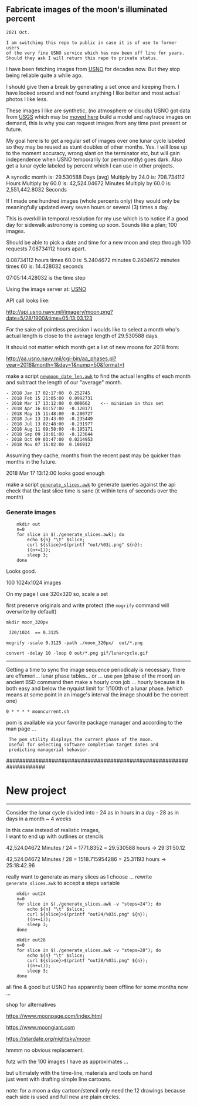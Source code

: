 
## Fabricate images of the moon's illuminated percent

```
2021 Oct.

I am switching this repo to public in case it is of use to former users 
of the very fine USNO service which has now been off line for years.
Should they ask I will return this repo to private status.

```


I have been fetching images from [USNO](http://api.usno.navy.mil/imagery/moon.png)
for decades now. But they stop being reliable quite a while ago.  

I should give then a break by generating a set once and keeping them.
I have looked around and not found anything I like better and most
actual photos I like less.

These images I like are synthetic, (no atmosphere or clouds)
USNO got data from [USGS](https://pdsmaps.wr.usgs.gov/maps.html)
which may be [moved here](https://astrogeology.usgs.gov/)
build a model and raytrace images on demand, this is why you can request
images from any time past present or future.


My goal here is to get a regular set of images over one lunar cycle
labeled so they may be reused as stunt doubles of other months.
Yes.  I will lose up to the moment accuracy, wrong slant on the terminator etc,
but will gain independence when USNO temporarily (or permanently) goes dark.
Also get a lunar cycle labeled by percent which I can use in other projects.


A synodic month is:         29.530588 Days  (avg)
Multiply by 24.0 is:       708.734112 Hours
Multiply by 60.0 is:    42,524.04672  Minutes
Multiply by 60.0 is: 2,551,442.8032   Seconds

If I made one hundred images (whole percents only) they
would only be meaningfully updated every seven hours or
several (3) times a day.

This is overkill in temporal resolution for my use which is
to notice if a good day for sidewalk astronomy is coming up soon.
Sounds like a plan; 100 images.

Should be able to pick a date and time for a new moon and step
through 100 requests 7.08734112 hours apart.

0.08734112 hours times 60.0 is:  5.2404672 minutes 
0.2404672 minutes times 60 is:  14.428032 seconds

07:05:14.428032 is the time step

Using the image server at: [USNO](http://aa.usno.navy.mil/data/docs/diskmap.php)

API call looks like:

   http://api.usno.navy.mil/imagery/moon.png?date=5/28/1900&time=05:13:03.123

For the sake of pointless precision I woulds like to select a month
who's actual length is close to the average length of 29.530588 days.

It should not matter which month
get a list of new moons for 2018 from:
 
http://aa.usno.navy.mil/cgi-bin/aa_phases.pl?year=2018&month=1&day=1&nump=50&format=t

make  a script [`newmoon_date_len.awk`](newmoon_date_len.awk)
to find the actual lengths of each month and
subtract the length of our "average" month.

```
- 2018 Jan 17 02:17:00	0.252745
- 2018 Feb 15 21:05:00	0.0992731
- 2018 Mar 17 13:12:00	0.000662    <-- minimium in this set
- 2018 Apr 16 01:57:00	-0.120171
- 2018 May 15 11:48:00	-0.200727
- 2018 Jun 13 19:43:00	-0.235449
- 2018 Jul 13 02:48:00	-0.231977
- 2018 Aug 11 09:58:00	-0.195171
- 2018 Sep 09 18:01:00	-0.123644
- 2018 Oct 09 03:47:00	0.0214953
- 2018 Nov 07 16:02:00	0.106912
```

Assuming they cache,
months from the recent past may be quicker than months in the future.

2018 Mar 17 13:12:00  looks good enough

make a script [`generate_slices.awk`](generate_slices.awk) 
to generate queries against the api
check that the last slice time is sane
(it within tens of seconds over the month)


### Generate images
```
    mkdir out
    n=0
    for slice in $(./generate_slices.awk); do
        echo ${n} "\t" $slice;
        curl ${slice}>$(printf "out/%03i.png" ${n});
        ((n+=1));
        sleep 3;
    done
```

Looks good.

100 1024x1024 images

On my page I use 320x320  so, scale a set

first preserve originals and write protect
(the `mogrify` command will overwrite by default)


`mkdir moon_320px`

     320/1024  == 0.3125

`mogrify -scale 0.3125 -path ./moon_320px/  out/*.png`

`convert -delay 10 -loop 0 out/*.png gif/lunarcycle.gif`


-----------------------------------------------------------------

Getting a time to sync the image sequence periodicaly is necessary.
there are effemeri... lunar phase tables...
or ... use `pom` (phase of the moon) an ancient BSD command 
then make a hourly cron job ...
hourly because it is both easy and below the nyquist limit for 1/100th of a lunar phase.
(which means at some point in an image's interval the image should be the correct one)

```
0 * * * * mooncurrent.sh
```

pom is available via your favorite package manager
and according to the man page ...
 
```
 The pom utility displays the current phase of the moon.
 Useful for selecting software completion target dates and
 predicting managerial behavior.

```



####################################################################


# New project
-----------

Consider the lunar cycle divided into
    - 24 as in hours in a day
    - 28 as in days in a month  ~ 4 weeks

In this case instead of realistic images,  
I want to end up with outlines or stencils



42,524.04672  Minutes / 24 = 1771.8352
                           = 29.530588 hours -> 29:31:50.12

42,524.04672  Minutes / 28 = 1518.715954286
                           = 25.31193  hours -> 25:18:42.96

really want to generate as many slices as I choose ...
rewrite  `generate_slices.awk`  to accept a steps variable

```
    mkdir out24
    n=0
    for slice in $(./generate_slices.awk -v "steps=24"); do
        echo ${n} "\t" $slice;
        curl ${slice}>$(printf "out24/%03i.png" ${n});
        ((n+=1));
        sleep 3;
    done

    mkdir out28
    n=0
    for slice in $(./generate_slices.awk -v "steps=28"); do
        echo ${n} "\t" $slice;
        curl ${slice}>$(printf "out28/%03i.png" ${n});
        ((n+=1));
        sleep 3;
    done
```
all fine & good but USNO has apparently been offline for some months now ...

shop for alternatives

https://www.moonpage.com/index.html  

https://www.moongiant.com  

https://stardate.org/nightsky/moon  


hmmm  no obvious replacement.

futz with the 100 images I have as approximates ...

but ultimately with the time-line, materials and tools on hand  
just went with drafting simple line cartoons.

note: for a moon a day cartoon/stencil only need the 12 drawings 
because each side is used and full new are plain circles.



